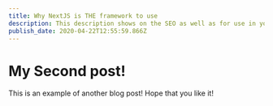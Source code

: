 ```yaml
---
title: Why NextJS is THE framework to use
description: This description shows on the SEO as well as for use in your page!
publish_date: 2020-04-22T12:55:59.866Z
---
```


# My Second post!

This is an example of another blog post! Hope that you like it!

